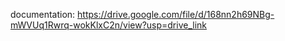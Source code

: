 documentation: https://drive.google.com/file/d/168nn2h69NBg-mWVUq1Rwrq-wokKlxC2n/view?usp=drive_link